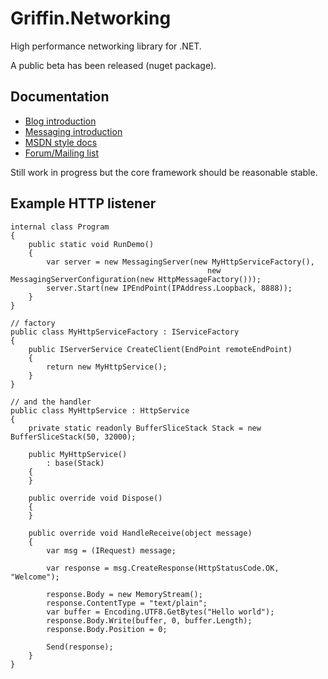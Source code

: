 Griffin.Networking
==================

High performance networking library for .NET.

A public beta has been released (nuget package).

## Documentation

* [Blog introduction](http://blog.gauffin.org/2012/05/griffin-networking-a-somewhat-performant-networking-library-for-net/)
* [Messaging introduction](http://blog.gauffin.org/2012/11/new-version-of-griffin-networking-a-networking-library-for-net/)
* [MSDN style docs](http://griffinframework.net/docs/networking)
* [Forum/Mailing list](https://groups.google.com/forum/?fromgroups#!forum/griffin-networking)

Still work in progress but the core framework should be reasonable stable.

## Example HTTP listener

	internal class Program
	{
		public static void RunDemo()
		{
			var server = new MessagingServer(new MyHttpServiceFactory(),
												new MessagingServerConfiguration(new HttpMessageFactory()));
			server.Start(new IPEndPoint(IPAddress.Loopback, 8888));
		}
	}
	 
	// factory
	public class MyHttpServiceFactory : IServiceFactory
	{
		public IServerService CreateClient(EndPoint remoteEndPoint)
		{
			return new MyHttpService();
		}
	}
	 
	// and the handler
	public class MyHttpService : HttpService
	{
		private static readonly BufferSliceStack Stack = new BufferSliceStack(50, 32000);
	 
		public MyHttpService()
			: base(Stack)
		{
		}
	 
		public override void Dispose()
		{
		}
	 
		public override void HandleReceive(object message)
		{
			var msg = (IRequest) message;
	 
			var response = msg.CreateResponse(HttpStatusCode.OK, "Welcome");
	 
			response.Body = new MemoryStream();
			response.ContentType = "text/plain";
			var buffer = Encoding.UTF8.GetBytes("Hello world");
			response.Body.Write(buffer, 0, buffer.Length);
			response.Body.Position = 0;
	 
			Send(response);
		}
	}
